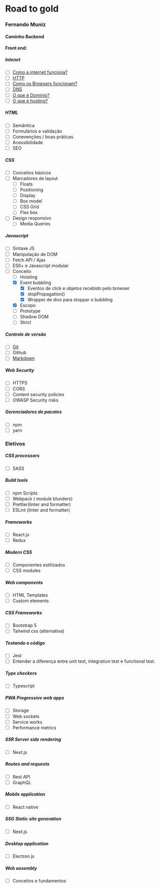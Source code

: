 # Road to gold
### Fernando Muniz
#### Caminho Backend

#### Front end:

##### Intenet
* [ ] [Como a internet funciona?](https://developer.mozilla.org/pt-BR/docs/Learn/Common_questions/How_does_the_Internet_work)
* [ ] [HTTP](https://developer.mozilla.org/pt-BR/docs/Web/HTTP/Overview)
* [ ] [Como os  Browsers funcionam?](https://developer.mozilla.org/pt-BR/docs/Learn/Getting_started_with_the_web/How_the_Web_works)
* [ ] [DNS](https://aws.amazon.com/pt/route53/what-is-dns/)
* [ ] [O que é Dominio?](https://www.hostgator.com.br/blog/tudo-sobre-dominios/)
* [ ] [O que é hosting?](https://www.hostinger.com.br/tutoriais/o-que-e-hospedagem-de-site)
##### HTML
* [ ] Semântica
* [ ] Formulários e validação
* [ ] Conevenções / boas práticas
* [ ] Acessibilidade
* [ ] SEO 

##### CSS
* [ ] Conceitos básicos
* [ ] Marcadores de layout
  * [ ] Floats
  * [ ] Positioning
  * [ ] Display 
  * [ ] Box model
  * [ ] CSS Grid
  * [ ] Flex box 
* [ ] Design responsivo
  * [ ] Media Queries

##### Javascript
* [ ] Sintaxe JS
* [ ] Manipulação de DOM
* [ ] Fetch API / Ajax
* [ ] ES6+ e Javascript modular
* [ ] Conceito
  * [ ] Hoisting
  * [x] Event bubbling
    * [x] Eventos de click e objetos recebido pelo browser
    * [x] stopPropagation()
    * [x] Wrapper de divs para stoppar o bubbling
  * [x] Escopo
  * [ ] Prototype
  * [ ] Shadow DOM
  * [ ] Strict

##### Controle de versão
* [ ] [Git](https://git-scm.com/)
* [ ] Github
* [ ] [Markdown](https://www.markdownguide.org/basic-syntax/)

##### Web Security
* [ ] HTTPS
* [ ] CORS
* [ ] Content security policies
* [ ] OWASP Security risks

##### Gerenciadores de pacotes
* [ ] npm
* [ ] yarn

### Eletivos
##### CSS processors
* [ ] SASS
##### Build tools 
* [ ] npm Scripts
* [ ] Webpack ( module blunders)
* [ ] Prettier(linter and formatter)
* [ ] ESLint (linter and formatter)

##### Frameworks
* [ ] React.js
* [ ] Redux

##### Modern CSS
* [ ] Componentes estilizados
* [ ] CSS modules

##### Web components
* [ ] HTML Templates
* [ ] Custom elements

##### CSS Frameworks
* [ ] Bootstrap 5
* [ ] Tailwind css (alternativa)

##### Testando o código
* [ ] Jest
* [ ] Entender a diferença entre unit test, integration test e functional test.
##### Type checkers
* [ ] Typescript
##### PWA Progressive web apps
* [ ] Storage
* [ ] Web sockets
* [ ] Service works
* [ ] Performance metrics
##### SSR Server side rendering
* [ ] Next.js
##### Routes and requests
* [ ] Rest API
* [ ] GraphQL
##### Mobile application
* [ ] React native
##### SSG Static site generation
* [ ] Next.js
##### Desktop application
* [ ] Electron js

##### Web assembly
* [ ] Conceitos e fundamentos





